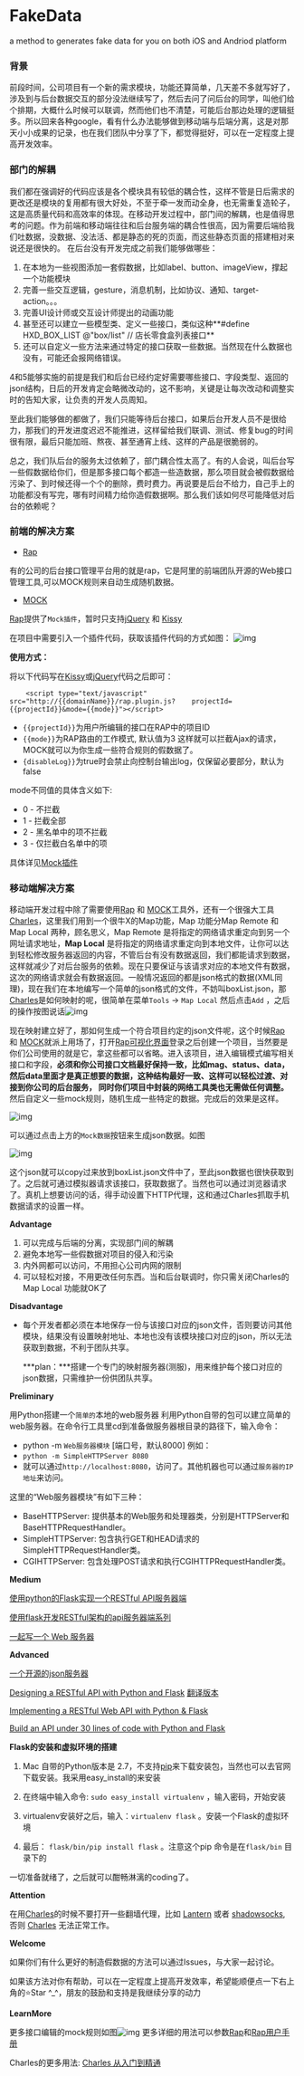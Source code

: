 # FakeData
a method to generates fake data for you on both iOS and Andriod platform
### 背景
前段时间，公司项目有一个新的需求模块，功能还算简单，几天差不多就写好了，涉及到与后台数据交互的部分没法继续写了，然后去问了问后台的同学，叫他们给个排期，大概什么时候可以联调，然而他们也不清楚，可能后台那边处理的逻辑挺多。所以回来各种google，看有什么办法能够做到移动端与后端分离，这是对那天小小成果的记录，也在我们团队中分享了下，都觉得挺好，可以在一定程度上提高开发效率。
### 部门的解耦
我们都在强调好的代码应该是各个模块具有较低的耦合性，这样不管是日后需求的更改还是模块的复用都有很大好处，不至于牵一发而动全身，也无需重复造轮子，这是高质量代码和高效率的体现。在移动开发过程中，部门间的解耦，也是值得思考的问题。作为前端和移动端往往和后台服务端的耦合性很高，因为需要后端给我们吐数据，没数据、没法活、都是静态的死的页面，而这些静态页面的搭建相对来说还是很快的。
在后台没有开发完成之前我们能够做哪些：

1. 在本地为一些视图添加一套假数据，比如label、button、imageView，撑起一个功能模块
2. 完善一些交互逻辑，gesture，消息机制，比如协议、通知、target-action。。。
3. 完善UI设计师或交互设计师提出的动画功能
4. 甚至还可以建立一些模型类、定义一些接口，类似这种**#define HXD_BOX_LIST @"box/list" // 店长零食盒列表接口**
5. 还可以自定义一些方法来通过特定的接口获取一些数据。当然现在什么数据也没有，可能还会报网络错误。

4和5能够实施的前提是我们和后台已经约定好需要哪些接口、字段类型、返回的json结构，日后的开发肯定会略微改动的，这不影响，关键是让每次改动和调整实时的告知大家，让负责的开发人员周知。

至此我们能够做的都做了，我们只能等待后台接口，如果后台开发人员不是很给力，那我们的开发进度迟迟不能推进，这样留给我们联调、测试、修复bug的时间很有限，最后只能加班、熬夜、甚至通宵上线、这样的产品是很脆弱的。

总之，我们队后台的服务太过依赖了，部门耦合性太高了。有的人会说，叫后台写一些假数据给你们，但是那多接口每个都造一些造数据，那么项目就会被假数据给污染了、到时候还得一个个的删除，费时费力。再说要是后台不给力，自己手上的功能都没有写完，哪有时间精力给你造假数据啊。那么我们该如何尽可能降低对后台的依赖呢？
### 前端的解决方案
* [Rap](https://github.com/thx/RAP)

有的公司的后台接口管理平台用的就是rap，它是阿里的前端团队开源的Web接口管理工具,可以MOCK规则来自动生成随机数据。

* [MOCK](http://mockjs.com)

[Rap](https://github.com/thx/RAP)提供了```Mock插件```，暂时只支持[jQuery](https://github.com/jquery/jquery) 和 [Kissy](https://github.com/kissyteam/kissy)

在项目中需要引入一个插件代码，获取该插件代码的方式如图：
![img](https://raw.githubusercontent.com/Beyond-Chao/FakeData/master/images/pluginCode.png)

**使用方式：**

将以下代码写在[Kissy](https://github.com/kissyteam/kissy)或[jQuery](https://github.com/jquery/jquery)代码之后即可：

```
	<script type="text/javascript" src="http://{{domainName}}/rap.plugin.js?	projectId={{projectId}}&mode={{mode}}"></script>
```

* `{{projectId}}`为用户所编辑的接口在RAP中的项目ID
* `{{mode}}`为RAP路由的工作模式, 默认值为3
这样就可以拦截Ajax的请求，MOCK就可以为你生成一些符合规则的假数据了。
* `{disableLog}}`为true时会禁止向控制台输出log，仅保留必要部分，默认为false

mode不同值的具体含义如下:

* 0 - 不拦截
* 1 - 拦截全部
* 2 - 黑名单中的项不拦截
* 3 - 仅拦截白名单中的项

具体详见[Mock插件](https://github.com/thx/RAP/wiki/user_manual_cn#mock插件)

### 移动端解决方案  
移动端开发过程中除了需要使用[Rap](https://github.com/thx/RAP) 和 [MOCK](http://mockjs.com)工具外，还有一个很强大工具[Charles](https://www.charlesproxy.com)，这里我们用到一个很牛X的Map功能，Map 功能分Map Remote 和 Map Local 两种，顾名思义，Map Remote 是将指定的网络请求重定向到另一个网址请求地址，**Map Local** 是将指定的网络请求重定向到本地文件，让你可以达到轻松修改服务器返回的内容，不管后台有没有数据返回，我们都能请求到数据，这样就减少了对后台服务的依赖。现在只要保证与该请求对应的本地文件有数据，这次的网络请求就会有数据返回。一般情况返回的都是json格式的数据(XML同理)，现在我们在本地编写一个简单的json格式的文件，不妨叫boxList.json，那[Charles](https://www.charlesproxy.com)是如何映射的呢，很简单在菜单`Tools` -> `Map Local` 然后点击`Add` ，之后的操作按图说话![img](https://raw.githubusercontent.com/Beyond-Chao/FakeData/master/images/mapLocal.png)

现在映射建立好了，那如何生成一个符合项目约定的json文件呢，这个时候[Rap](https://github.com/thx/RAP) 和 [MOCK](http://mockjs.com)就派上用场了，打开[Rap可视化界面](http://rap.taobao.org/org/index.do)登录之后创建一个项目，当然要是你们公司使用的就是它，拿这些都可以省略。进入该项目，进入编辑模式编写相关接口和字段，**必须和你公司接口文档最好保持一致，比如mag、status、data，然后data里面才是真正想要的数据，这种结构最好一致、这样可以轻松过渡、对接到你公司的后台服务， 同时你们项目中封装的网络工具类也无需做任何调整。** 然后自定义一些mock规则，随机生成一些特定的数据。完成后的效果是这样。

![img](https://raw.githubusercontent.com/Beyond-Chao/FakeData/master/images/APIDetail.png)

可以通过点击上方的`Mock数据`按钮来生成json数据。如图

![img](https://raw.githubusercontent.com/Beyond-Chao/FakeData/master/images/previewContent.png)

这个json就可以copy过来放到boxList.json文件中了，至此json数据也很快获取到了。之后就可通过模拟器请求该接口，获取数据了。当然也可以通过浏览器请求了。真机上想要访问的话，得手动设置下HTTP代理，这和通过Charles抓取手机数据请求的设置一样。

**Advantage**

1. 可以完成与后端的分离，实现部门间的解耦
2. 避免本地写一些假数据对项目的侵入和污染
3. 内外网都可以访问，不用担心公司内网的限制
4. 可以轻松对接，不用更改任何东西。当和后台联调时，你只需关闭Charles的 Map Local 功能就OK了


**Disadvantage**

* 每个开发者都必须在本地保存一份与该接口对应的json文件，否则要访问其他模块，结果没有设置映射地址、本地也没有该模块接口对应的json，所以无法获取到数据，不利于团队共享。

	***plan：***搭建一个专门的映射服务器(测服)，用来维护每个接口对应的json数据，只需维护一份供团队共享。


**Preliminary** 

用Python搭建一个`简单的`本地的web服务器
利用Python自带的包可以建立简单的web服务器。在命令行工具里cd到准备做服务器根目录的路径下，输入命令：

* python -m `Web服务器模块` [端口号，默认8000]
例如：
*  `python -m SimpleHTTPServer 8080`
*  就可以通过`http://localhost:8080`，访问了。其他机器也可以通过`服务器的IP地址`来访问。

这里的“Web服务器模块”有如下三种：

* BaseHTTPServer: 提供基本的Web服务和处理器类，分别是HTTPServer和BaseHTTPRequestHandler。
* SimpleHTTPServer: 包含执行GET和HEAD请求的SimpleHTTPRequestHandler类。
* CGIHTTPServer: 包含处理POST请求和执行CGIHTTPRequestHandler类。


**Medium**

[使用python的Flask实现一个RESTful API服务器端](http://www.cnblogs.com/vovlie/p/4178077.html)

[使用flask开发RESTful架构的api服务器端系列](http://www.mrhaoting.com/?p=177)

[一起写一个 Web 服务器](http://python.jobbole.com/81524/)


**Advanced**

[一个开源的json服务器](https://github.com/typicode/json-server)

[Designing a RESTful API with Python and Flask](http://blog.miguelgrinberg.com/post/designing-a-restful-api-with-python-and-flask)
	[翻译版本](http://www.pythondoc.com/flask-restful/first.html)
	
[Implementing a RESTful Web API with Python & Flask](http://blog.luisrei.com/articles/flaskrest.html)

[Build an API under 30 lines of code with Python and Flask](https://impythonist.wordpress.com/2015/07/12/build-an-api-under-30-lines-of-code-with-python-and-flask/)


**Flask的安装和虚拟环境的搭建**

1. Mac 自带的Python版本是 2.7，不支持[pip](https://pypi.python.org/pypi/pip/)来下载安装包，当然也可以去官网下载安装。我采用easy_install的来安装

2. 在终端中输入命令: `sudo easy_install virtualenv` ，输入密码，开始安装

3. virtualenv安装好之后，输入：`virtualenv flask` 。安装一个Flask的虚拟环境

4. 最后： `flask/bin/pip install flask` 。注意这个pip 命令是在`flask/bin` 目录下的

一切准备就绪了，之后就可以酣畅淋漓的coding了。

**Attention**

在用[Charles](https://www.charlesproxy.com)的时候不要打开一些翻墙代理，比如 [Lantern](https://github.com/getlantern/lantern) 或者 [shadowsocks](https://github.com/shadowsocks), 否则 [Charles](https://www.charlesproxy.com) 无法正常工作。

**Welcome**

如果你们有什么更好的制造假数据的方法可以通过Issues，与大家一起讨论。

如果该方法对你有帮助，可以在一定程度上提高开发效率，希望能顺便点一下右上角的⭐️Star ^_^，朋友的鼓励和支持是我继续分享的动力

**LearnMore**

更多接口编辑的mock规则如图![img](https://raw.githubusercontent.com/Beyond-Chao/FakeData/master/images/mockRegulation.png)
更多详细的用法可以参数[Rap](https://github.com/thx/RAP)和[Rap用户手册](https://github.com/thx/RAP/wiki/user_manual_cn)

Charles的更多用法: [Charles 从入门到精通](http://blog.devtang.com/2015/11/14/charles-introduction/)

